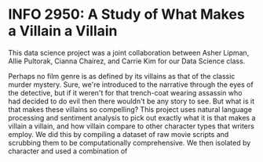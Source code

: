 # INFO 2950: A Study of What Makes a Villain a Villain

This data science project was a joint collaboration between Asher Lipman, Allie Pultorak, Cianna Chairez, and Carrie Kim for our Data Science class. 

Perhaps no film genre is as defined by its villains as that of the classic murder mystery. Sure, we're introduced to the narrative through the eyes of the detective, but if it weren't for that trench-coat wearing assassin who had decided to do evil then there wouldn't be any story to see. But what is it that makes these villains so compelling? This project uses natural language processing and sentiment analysis to pick out exactly what it is that makes a villain a villain, and how villain compare to other character types that writers employ. We did this by compiling a dataset of raw movie scripts and scrubbing them to be computationally comprehensive. We then isolated by character and used a combination of  
